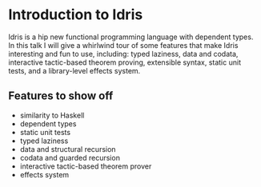 # Introduction to Idris

Idris is a hip new functional programming language with dependent types. In
this talk I will give a whirlwind tour of some features that make Idris
interesting and fun to use, including: typed laziness, data and codata,
interactive tactic-based theorem proving, extensible syntax, static unit tests,
and a library-level effects system.

## Features to show off
 
 * similarity to Haskell
 * dependent types
 * static unit tests
 * typed laziness
 * data and structural recursion
 * codata and guarded recursion
 * interactive tactic-based theorem prover
 * effects system

